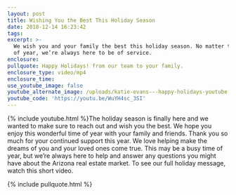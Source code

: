 ```yaml
---
layout: post
title: Wishing You the Best This Holiday Season
date: 2018-12-14 16:23:42
tags:
excerpt: >-
  We wish you and your family the best this holiday season. No matter the time
  of year, we’re always here to be of service.
enclosure:
pullquote: Happy Holidays! from our team to your family.
enclosure_type: video/mp4
enclosure_time:
use_youtube_image: false
youtube_alternate_image: /uploads/katie-evans---happy-holidays-youtube.jpg
youtube_code: 'https://youtu.be/WuYH4sc_3SI'
---
```


{% include youtube.html %}The holiday season is finally here and we wanted to make sure to reach out and wish you the best. We hope you enjoy this wonderful time of year with your family and friends. Thank you so much for your continued support this year. We love helping make the dreams of you and your loved ones come true. This may be a busy time of year, but we’re always here to help and answer any questions you might have about the Arizona real estate market. To see our full holiday message, watch this short video.

{% include pullquote.html %}